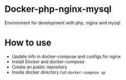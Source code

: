 # Docker-php-nginx-mysql
Environment for development with php, niginx and mysql

# How to use
 - Update info in docker-compose and configs for nginx
 - Install Docker and docker-compose
 - Create an public repository
 - Inside docker directory run `docker-compose up`

